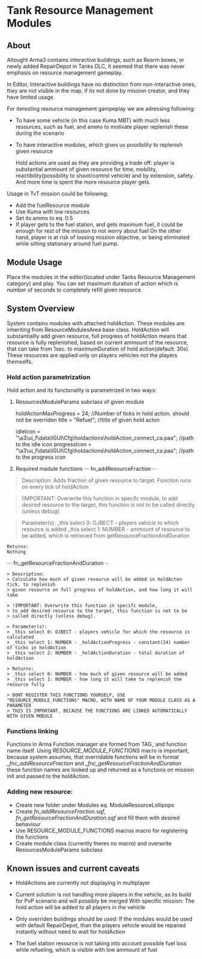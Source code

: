 # Tank Resource Management Modules

## About
Altought Arma3 contains interactive buildings, such as Rearm boxes, or newly added RepairDepot 
in Tanks DLC, it seemed that there was never emphasis on resource management gameplay.

In Editor, Interactive buildings have no distinction from non-interactive ones, they are 
not visible in the map, if its not done by mission creator, and they have limited usage.

For iteresting resource management gampeplay we are adressing following:

- To have some vehicle (in this case Kuma MBT) with much less resources, such as fuel, and ammo
  to motivate player replenish these during the scenario

- To have interactive modules, which gives us possibility to replenish given resource

  Hold actions are used as they are providing a trade off: player is substantial ammount of given resource for 
  time, mobility, reactibility(possibility to shoot/control vehicle) and by extension, safety.
  And more time is spent the more resource player gets.

Usage in TvT mission could be following:
  - Add the fuelResource module
  - Use Kuma with low resources
  - Set its ammo to eq. 0.5
  - If player gets to the fuel station, and gets maximum fuel, it could be enough for rest of the mission to not worry about fuel
    On the other hand, player is at risk of lossing mission objective, or being eliminated while sitting stationary around fuel pump.

## Module Usage
Place the modules in the editor(located under Tanks Resource Management category) and play.
You can set maximum duration of action which is number of seconds to completely refill given resource

## System Overview
System contains modules with attached holdAction. These modules are inheriting from  ResourceModulesArea base class. 
HoldAction will substantiallly add given resource, full progress of holdAction means that resource is fully replenished,
based on current ammount of the resource, that can take from 1sec. to maximumDuration of hold action(default: 30s).
These resources are applied only on players vehicles not the players themselfs.

### Hold action parametrization
Hold action and its functonality is parametrized in two ways:

1) ResourcesModuleParams subclass of given module
     
     holdActionMaxProgress = 24; //Number of ticks in hold action. should not be overriden
     title = "Refuel"; //title of given hold acton 
    
     idleIcon = "\a3\ui_f\data\IGUI\Cfg\holdactions\holdAction_connect_ca.paa"; //path to the idle icon
		 progressIcon = "\a3\ui_f\data\IGUI\Cfg\holdactions\holdAction_connect_ca.paa"; //path to the progress icon

2) Required module functions
  ⋅⋅⋅ fn_addResourceFraction ⋅⋅

  >  Description:
  >  Adds fraction of given resource to target.
  >  Function runs on every tick of holdAction

  >  !IMPORTANT: Overwrite this function in specifc module, 
  >  to add desired resource to the target, this function is not to be
  >  called directly (unless debug). 

  >  Parameter(s):
  >  _this select 0: OJBECT - players vehicle to which resource is added
  > _this select 1: NUMBER - ammount of resource to be added, which is retrieved from getResourceFractionAndDuration
      
    Returns:
    Nothing
  
  ⋅⋅⋅ fn_getResourceFractionAndDuration ⋅⋅

    > Description:
    > Calculate how much of given resource will be added in holdActon tick, to replenish 
    > given resource on full progress of holdAction, and how long it will take

    > !IMPORTANT: Overwrite this function in specifc module, 
    > to add desired resource to the target, this function is not to be
    > called directly (unless debug). 

    > Parameter(s):
    > _this select 0: OJBECT - players vehicle for which the resource is calculated
    > _this select 1: NUMBER - _holdActionProgress - constant(24) number of ticks in holdAction
    > _this select 2: NUMBER - _holdActionDuration - total duration of holdAction
      
    > Returns:
    > _this select 0: NUMBER - how much of given resource will be added
    > _this select 1: NUMBER - how long it will take to replenish the resource fully
    
    > DONT REGISTER THIS FUNCTIONS YOURSELF, USE "RESOURCE_MODULE_FUNCTIONS" MACRO, WITH NAME OF YOUR MODULE CLASS AS A PARAMETER
    > THIS IS IMPORTANT, BECAUSE THE FUNCTIONS ARE LINKED AUTOMATICALLY WITH GIVEN MODULE

### Functions linking
Functions in Arma Function manager are formed from TAG_ and function name itself.
Using *RESOURCE_MODULE_FUNCTIONS* macro is important, because system assumes, that overridable functions
will be in format *<YourModuleName>_fnc_addResourceFraction* and  *<YourModuleName>_fnc_getResourceFractionAndDuration*
these function names are looked up and returned as a functions on mission init and passed to the holdAction.

### Adding new resource:
- Create new folder under Modules eq. ModuleResourceLollipops
- Create *fn_addResourceFraction.sqf*, *fn_getResourceFractionAndDuration.sqf* and fill them with desired behaviour
- Use RESOURCE_MODULE_FUNCTIONS macros macro for registering the functions
- Create module class (currently theres no macro) and overwrite ResourcesModuleParams subclass

## Known issues and current caveats
- HoldActions are currently not displaying in multiplayer
 
- Current solution is not handling more players in the vehicle, as its build for PvP scenario and will possibly be merged 
  With specific mission: 
  The hold action will be added to all players in the vehicle

- Only overriden buildings should be used: 
  If the modules would be used with default RepairDepot, 
  than the players vehicle would be repaired instantly without need to wait for holdAction

- The fuel station resource is not taking into account possible fuel 
  loss while refueling, which is visible with low ammount of fuel






